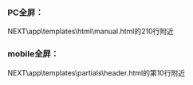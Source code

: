 ### PC全屏：
NEXT\app\templates\html\manual.html的210行附近

### mobile全屏：
NEXT\app\templates\partials\header.html的第10行附近